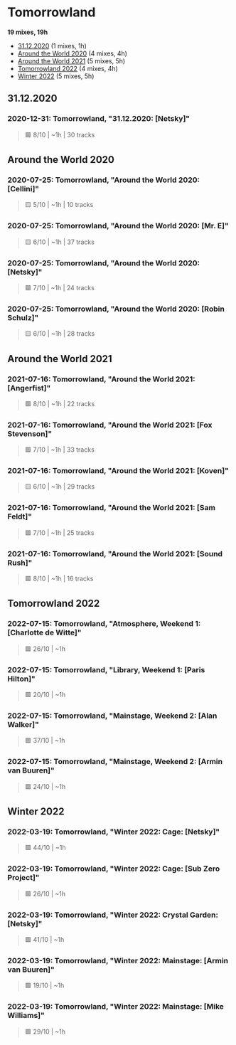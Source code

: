 # Tomorrowland

<!-- toc:start -->

**19 mixes, 19h**

- [31.12.2020](#31.12.2020) (1 mixes, 1h)
- [Around the World 2020](#around-the-world-2020) (4 mixes, 4h)
- [Around the World 2021](#around-the-world-2021) (5 mixes, 5h)
- [Tomorrowland 2022](#tomorrowland-2022) (4 mixes, 4h)
- [Winter 2022](#winter-2022) (5 mixes, 5h)
<!-- toc:end -->

## 31.12.2020

### 2020-12-31: Tomorrowland, "31.12.2020: [Netsky]"

> 🟩 8/10 | ~1h | 30 tracks

## Around the World 2020

### 2020-07-25: Tomorrowland, "Around the World 2020: [Cellini]"

> 🟨 5/10 | ~1h | 10 tracks

### 2020-07-25: Tomorrowland, "Around the World 2020: [Mr. E]"

> 🟨 6/10 | ~1h | 37 tracks

### 2020-07-25: Tomorrowland, "Around the World 2020: [Netsky]"

> 🟩 7/10 | ~1h | 24 tracks

### 2020-07-25: Tomorrowland, "Around the World 2020: [Robin Schulz]"

> 🟨 6/10 | ~1h | 28 tracks

## Around the World 2021

### 2021-07-16: Tomorrowland, "Around the World 2021: [Angerfist]"

> 🟩 8/10 | ~1h | 22 tracks

### 2021-07-16: Tomorrowland, "Around the World 2021: [Fox Stevenson]"

> 🟩 7/10 | ~1h | 33 tracks

### 2021-07-16: Tomorrowland, "Around the World 2021: [Koven]"

> 🟨 6/10 | ~1h | 29 tracks

### 2021-07-16: Tomorrowland, "Around the World 2021: [Sam Feldt]"

> 🟩 7/10 | ~1h | 25 tracks

### 2021-07-16: Tomorrowland, "Around the World 2021: [Sound Rush]"

> 🟩 8/10 | ~1h | 16 tracks

## Tomorrowland 2022

### 2022-07-15: Tomorrowland, "Atmosphere, Weekend 1: [Charlotte de Witte]"

> 🟪 26/10 | ~1h

### 2022-07-15: Tomorrowland, "Library, Weekend 1: [Paris Hilton]"

> 🟪 20/10 | ~1h

### 2022-07-15: Tomorrowland, "Mainstage, Weekend 2: [Alan Walker]"

> 🟪 37/10 | ~1h

### 2022-07-15: Tomorrowland, "Mainstage, Weekend 2: [Armin van Buuren]"

> 🟪 24/10 | ~1h

## Winter 2022

### 2022-03-19: Tomorrowland, "Winter 2022: Cage: [Netsky]"

> 🟪 44/10 | ~1h

### 2022-03-19: Tomorrowland, "Winter 2022: Cage: [Sub Zero Project]"

> 🟪 26/10 | ~1h

### 2022-03-19: Tomorrowland, "Winter 2022: Crystal Garden: [Netsky]"

> 🟪 41/10 | ~1h

### 2022-03-19: Tomorrowland, "Winter 2022: Mainstage: [Armin van Buuren]"

> 🟪 19/10 | ~1h

### 2022-03-19: Tomorrowland, "Winter 2022: Mainstage: [Mike Williams]"

> 🟪 29/10 | ~1h
